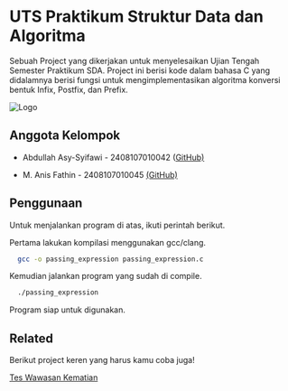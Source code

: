 
# UTS Praktikum Struktur Data dan Algoritma

Sebuah Project yang dikerjakan untuk menyelesaikan Ujian Tengah Semester Praktikum SDA. Project ini berisi kode dalam bahasa C yang didalamnya berisi fungsi untuk mengimplementasikan algoritma konversi bentuk Infix, Postfix, dan Prefix.


![Logo](https://upload.wikimedia.org/wikipedia/en/archive/c/c3/20181215082857%21Unsyiah-logo.svg)


## Anggota Kelompok

-  Abdullah Asy-Syifawi - 2408107010042 ([GitHub)](https://github.com/abdullahasfw)

- M. Anis Fathin - 2408107010045 [(GitHub)](https://github.com/anis733) 


## Penggunaan

Untuk menjalankan program di atas, ikuti perintah berikut.

Pertama lakukan kompilasi menggunakan gcc/clang.
```bash
  gcc -o passing_expression passing_expression.c
```
Kemudian jalankan program yang sudah di compile.
```bash
  ./passing_expression
```
Program siap untuk digunakan.
## Related

Berikut project keren yang harus kamu coba juga!

[Tes Wawasan Kematian](https://github.com/Zishan06/Projek-UAS-Praktikum-Pemograman-Semester-1)

